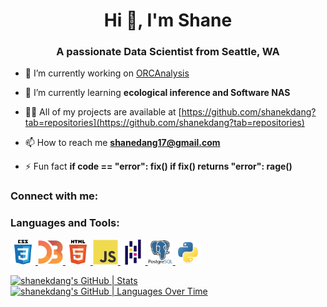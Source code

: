 <h1 align="center">Hi 👋, I'm Shane</h1>
<h3 align="center">A passionate Data Scientist from Seattle, WA</h3>

- 🔭 I’m currently working on [ORCAnalysis](https://github.com/orgs/tracuw/repositories)

- 🌱 I’m currently learning **ecological inference and Software NAS**

- 👨‍💻 All of my projects are available at [https://github.com/shanekdang?tab=repositories](https://github.com/shanekdang?tab=repositories)

- 📫 How to reach me **shanedang17@gmail.com**

- ⚡ Fun fact **if code == "error": fix() if fix() returns "error": rage()**

<h3 align="left">Connect with me:</h3>
<p align="left">
</p>

<h3 align="left">Languages and Tools:</h3>
<p align="left"> <a href="https://www.w3schools.com/css/" target="_blank" rel="noreferrer"> <img src="https://raw.githubusercontent.com/devicons/devicon/master/icons/css3/css3-original-wordmark.svg" alt="css3" width="40" height="40"/> </a> <a href="https://d3js.org/" target="_blank" rel="noreferrer"> <img src="https://raw.githubusercontent.com/devicons/devicon/master/icons/d3js/d3js-original.svg" alt="d3js" width="40" height="40"/> </a> <a href="https://www.w3.org/html/" target="_blank" rel="noreferrer"> <img src="https://raw.githubusercontent.com/devicons/devicon/master/icons/html5/html5-original-wordmark.svg" alt="html5" width="40" height="40"/> </a> <a href="https://developer.mozilla.org/en-US/docs/Web/JavaScript" target="_blank" rel="noreferrer"> <img src="https://raw.githubusercontent.com/devicons/devicon/master/icons/javascript/javascript-original.svg" alt="javascript" width="40" height="40"/> </a> <a href="https://pandas.pydata.org/" target="_blank" rel="noreferrer"> <img src="https://raw.githubusercontent.com/devicons/devicon/2ae2a900d2f041da66e950e4d48052658d850630/icons/pandas/pandas-original.svg" alt="pandas" width="40" height="40"/> </a> <a href="https://www.postgresql.org" target="_blank" rel="noreferrer"> <img src="https://raw.githubusercontent.com/devicons/devicon/master/icons/postgresql/postgresql-original-wordmark.svg" alt="postgresql" width="40" height="40"/> </a> <a href="https://www.python.org" target="_blank" rel="noreferrer"> <img src="https://raw.githubusercontent.com/devicons/devicon/master/icons/python/python-original.svg" alt="python" width="40" height="40"/> </a> </p>

[![shanekdang's GitHub | Stats](https://stats.quira.sh/shanekdang/github?theme=dark)](https://quira.sh?utm_source=widgets&utm_campaign=shanekdang)
[![shanekdang's GitHub | Languages Over Time](https://stats.quira.sh/shanekdang/languages-over-time?theme=dark)](https://quira.sh?utm_source=widgets&utm_campaign=shanekdang)
